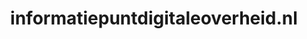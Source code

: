 ---
layout: post
title:  "informatiepuntdigitaleoverheid.nl"
internal_url:  "/data/informatiepuntdigitaleoverheid.nl.html"
categories: dutchgov
---